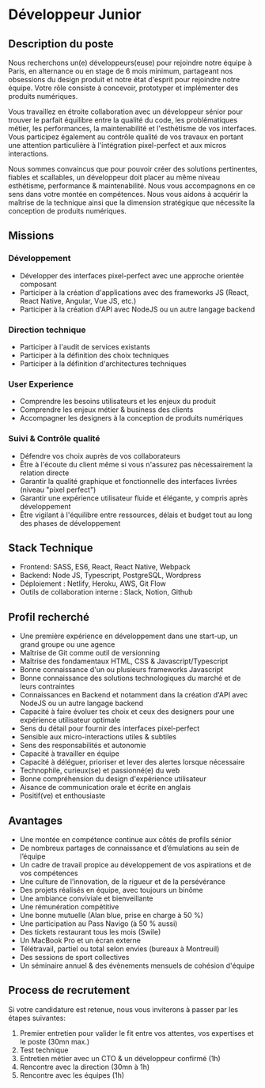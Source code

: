 # Développeur Junior

## Description du poste

Nous recherchons un(e) développeurs(euse) pour rejoindre notre équipe à Paris, en alternance ou en stage de 6 mois minimum, partageant nos obsessions du design produit et notre état d'esprit pour rejoindre notre équipe. Votre rôle consiste à concevoir, prototyper et implémenter des produits numériques.

Vous travaillez en étroite collaboration avec un développeur sénior pour trouver le parfait équilibre entre la qualité du code, les problématiques métier, les performances, la maintenabilité et l'esthétisme de vos interfaces. Vous participez également au contrôle qualité de vos travaux en portant une attention particulière à l'intégration pixel-perfect et aux micros interactions.

Nous sommes convaincus que pour pouvoir créer des solutions pertinentes, fiables et scallables, un développeur doit placer au même niveau esthétisme, performance & maintenabilité. Nous vous accompagnons en ce sens dans votre montée en compétences. Nous vous aidons à acquérir la maîtrise de la technique ainsi que la dimension stratégique que nécessite la conception de produits numériques.

## Missions

### Développement

- Développer des interfaces pixel-perfect avec une approche orientée composant
- Participer à la création d'applications avec des frameworks JS (React, React Native, Angular, Vue JS, etc.)
- Participer à la création d'API avec NodeJS ou un autre langage backend

### Direction technique

- Participer à l'audit de services existants
- Participer à la définition des choix techniques
- Participer à la définition d'architectures techniques

### User Experience

- Comprendre les besoins utilisateurs et les enjeux du produit
- Comprendre les enjeux métier & business des clients
- Accompagner les designers à la conception de produits numériques

### Suivi & Contrôle qualité

- Défendre vos choix auprès de vos collaborateurs
- Être à l'écoute du client même si vous n'assurez pas nécessairement la relation directe
- Garantir la qualité graphique et fonctionnelle des interfaces livrées (niveau "pixel perfect")
- Garantir une expérience utilisateur fluide et élégante, y compris après développement
- Être vigilant à l'équilibre entre ressources, délais et budget tout au long des phases de développement

## Stack Technique

- Frontend: SASS, ES6, React, React Native, Webpack
- Backend: Node JS, Typescript, PostgreSQL, Wordpress
- Déploiement : Netlify, Heroku, AWS, Git Flow
- Outils de collaboration interne : Slack, Notion, Github

## Profil recherché

- Une première expérience en développement dans une start-up, un grand groupe ou une agence
- Maîtrise de Git comme outil de versionning
- Maîtrise des fondamentaux HTML, CSS & Javascript/Typescript
- Bonne connaissance d'un ou plusieurs frameworks Javascript
- Bonne connaissance des solutions technologiques du marché et de leurs contraintes
- Connaissances en Backend et notamment dans la création d'API avec NodeJS ou un autre langage backend
- Capacité à faire évoluer tes choix et ceux des designers pour une expérience utilisateur optimale
- Sens du détail pour fournir des interfaces pixel-perfect
- Sensible aux micro-interactions utiles & subtiles
- Sens des responsabilités et autonomie
- Capacité à travailler en équipe
- Capacité à déléguer, prioriser et lever des alertes lorsque nécessaire
- Technophile, curieux(se) et passionné(e) du web
- Bonne compréhension du design d'expérience utilisateur
- Aisance de communication orale et écrite en anglais
- Positif(ve) et enthousiaste

## Avantages

- Une montée en compétence continue aux côtés de profils sénior
- De nombreux partages de connaissance et d’émulations au sein de l’équipe
- Un cadre de travail propice au développement de vos aspirations et de vos compétences
- Une culture de l’innovation, de la rigueur et de la persévérance
- Des projets réalisés en équipe, avec toujours un binôme
- Une ambiance conviviale et bienveillante
- Une rémunération compétitive
- Une bonne mutuelle (Alan blue, prise en charge à 50 %)
- Une participation au Pass Navigo (à 50 % aussi)
- Des tickets restaurant tous les mois (Swile)
- Un MacBook Pro et un écran externe
- Télétravail, partiel ou total selon envies (bureaux à Montreuil)
- Des sessions de sport collectives
- Un séminaire annuel & des évènements mensuels de cohésion d'équipe

## Process de recrutement

Si votre candidature est retenue, nous vous inviterons à passer par les étapes suivantes:

1. Premier entretien pour valider le fit entre vos attentes, vos expertises et le poste (30mn max.)
2. Test technique
3. Entretien métier avec un CTO & un développeur confirmé (1h)
4. Rencontre avec la direction (30mn à 1h)
5. Rencontre avec les équipes (1h)
